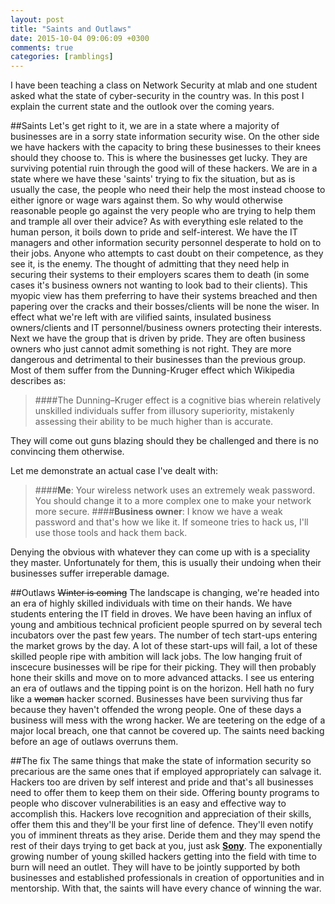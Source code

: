 ```yaml
---
layout: post
title: "Saints and Outlaws"
date: 2015-10-04 09:06:09 +0300
comments: true
categories: [ramblings]
---
```

I have been teaching a class on Network Security at mlab and one student asked what the state of cyber-security in the country was. In this post I explain the current state and the outlook over the coming years.

<!--more-->

##Saints
Let's get right to it, we are in a state where a majority of businesses are in a sorry state information security wise. On the other side we have hackers with the capacity to bring these businesses to their knees should they choose to. 
This is where the businesses get lucky. They are surviving potential ruin through the good will of these hackers. We are in a state where we have these 'saints' trying to fix the situation, but as is usually the case, the people who need their help the most instead choose to either ignore or wage wars against them.
So why would otherwise reasonable people go against the very people who are trying to help them and trample all over their advice? As with everything esle related to the human person, it boils down to pride and self-interest. 
We have the IT managers and other information security personnel desperate to hold on to their jobs. Anyone who attempts to cast doubt on their competence, as they see it, is the enemy. The thought of admitting that they need help in securing their systems to their employers scares them to death (in some cases it's business owners not wanting to look bad to their clients). This myopic view has them preferring to have their systems breached and then papering over the cracks and their bosses/clients will be none the wiser. In effect what we're left with are vilified saints, insulated business owners/clients and IT personnel/business owners protecting their interests. 
Next we have the group that is driven by pride. They are often business owners who just cannot admit something is not right. They are more dangerous and detrimental to their businesses than the previous group. Most of them suffer from the Dunning-Kruger effect which Wikipedia describes as:
>####The Dunning–Kruger effect is a cognitive bias wherein relatively unskilled individuals suffer from illusory superiority, mistakenly assessing their ability to be much higher than is accurate.

They will come out guns blazing should they be challenged and there is no convincing them otherwise. 

Let me demonstrate an actual case I've dealt with:
>####**Me**: Your wireless network uses an extremely weak password. You should change it to a more complex one to make your network more secure.
####**Business owner**: I know we have a weak password and that's how we like it. If someone tries to hack us, I'll use those tools and hack them back.

Denying the obvious with whatever they can come up with is a speciality they master. Unfortunately for them, this is usually their undoing when their businesses suffer irreperable damage.

##Outlaws
~~Winter is coming~~ The landscape is changing, we're headed into an era of highly skilled individuals with time on their hands. We have students entering the IT field in droves. We have been having an influx of young and ambitious technical proficient people spurred on by several tech incubators over the past few years. The number of tech start-ups entering the market grows by the day. 
A lot of these start-ups will fail, a lot of these skilled people ripe with ambition will lack jobs. 
The low hanging fruit of inscecure businesses will be ripe for their picking. They will then probably hone their skills and move on to more advanced attacks. I see us entering an era of outlaws and the tipping point is on the horizon. 
Hell hath no fury like a ~~woman~~ hacker scorned. Businesses have been surviving thus far because they haven't offended the wrong people. One of these days a business will mess with the wrong hacker. We are teetering on the edge of a major local breach, one that cannot be covered up. The saints need backing before an age of outlaws overruns them.

##The fix
The same things that make the state of information security so precarious are the same ones that if employed appropriately can salvage it.
Hackers too are driven by self interest and pride and that's all businesses need to offer them to keep them on their side. Offering bounty programs to people who discover vulnerabilities is an easy and effective way to accomplish this. 
Hackers love recognition and appreciation of their skills, offer them this and they'll be your first line of defence. They'll even notify you of imminent threats as they arise. 
Deride them and they may spend the rest of their days trying to get back at you, just ask <a href="http://gizmodo.com/why-sony-keeps-getting-hacked-1667259233" target="_blank">**Sony**</a>.
The exponentially growing number of young skilled hackers getting into the field with time to burn will need an outlet. They will have to be jointly supported by both businesses and established professionals in creation of opportunities and in mentorship. 
With that, the saints will have every chance of winning the war.